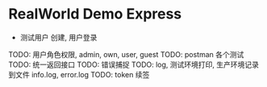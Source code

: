 # RealWorld Demo Express

- 测试用户 创建, 用户登录

TODO: 用户角色权限, admin, own, user, guest
TODO: postman 各个测试
TODO: 统一返回接口
TODO: 错误捕捉
TODO: log, 测试环境打印, 生产环境记录到文件 info.log, error.log
TODO: token 续签
